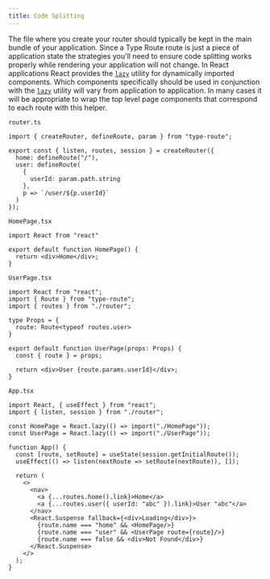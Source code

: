 ```yaml
---
title: Code Splitting
---
```


The file where you create your router should typically be kept in the main bundle of your application. Since a Type Route route is just a piece of application state the strategies you'll need to ensure code splitting works properly while rendering your application will not change. In React applications React provides the [`lazy`](https://reactjs.org/docs/code-splitting.html#reactlazy) utility for dynamically imported components. Which components specifically should be used in conjunction with the [`lazy`](https://reactjs.org/docs/code-splitting.html#reactlazy) utility will vary from application to application. In many cases it will be appropriate to wrap the top level page components that correspond to each route with this helper.

`router.ts`

```tsx
import { createRouter, defineRoute, param } from "type-route";

export const { listen, routes, session } = createRouter({
  home: defineRoute("/"),
  user: defineRoute(
    {
      userId: param.path.string
    },
    p => `/user/${p.userId}`
  )
});
```

`HomePage.tsx`

```tsx
import React from "react"

export default function HomePage() {
  return <div>Home</div>;
}
```

`UserPage.tsx`

```tsx
import React from "react";
import { Route } from "type-route";
import { routes } from "./router";

type Props = {
  route: Route<typeof routes.user>
}

export default function UserPage(props: Props) {
  const { route } = props;

  return <div>User {route.params.userId}</div>;
}
```

`App.tsx`

```tsx
import React, { useEffect } from "react";
import { listen, session } from "./router";

const HomePage = React.lazy(() => import("./HomePage"));
const UserPage = React.lazy(() => import("./UserPage"));

function App() {
  const [route, setRoute] = useState(session.getInitialRoute());
  useEffect(() => listen(nextRoute => setRoute(nextRoute)), []);

  return (
    <>
      <nav>
        <a {...routes.home().link}>Home</a>
        <a {...routes.user({ userId: "abc" }).link}>User "abc"</a>
      </nav>
      <React.Suspense fallback={<div>Loading</div>}>
        {route.name === "home" && <HomePage/>}
        {route.name === "user" && <UserPage route={route}/>}
        {route.name === false && <div>Not Found</div>}
      </React.Suspense>
    </>
  );
}
```